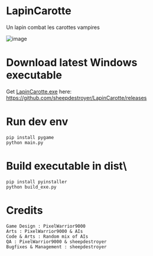# LapinCarotte
Un lapin combat les carottes vampires

![image](https://github.com/user-attachments/assets/577473aa-4569-43aa-9c7a-0c6f26821257)


# Download latest Windows executable
Get [LapinCarotte.exe](https://github.com/sheepdestroyer/LapinCarotte/releases/download/v0.2-beta/LapinCarotte.exe) here: https://github.com/sheepdestroyer/LapinCarotte/releases

# Run dev env
```
pip install pygame
python main.py
```

# Build executable in dist\
```
pip install pyinstaller
python build_exe.py
```

# Credits
```
Game Design : PixelWarrior9000
Arts : PixelWarrior9000 & AIs
Code & Arts : Random mix of AIs
QA : PixelWarrior9000 & sheepdestroyer
Bugfixes & Management : sheepdestroyer
```
